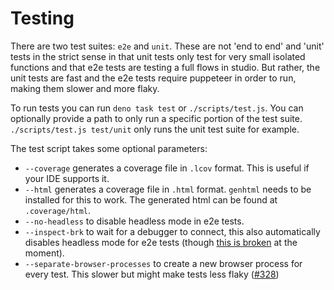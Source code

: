 # Testing

There are two test suites: `e2e` and `unit`. These are not 'end to end' and 'unit' tests in the strict sense in that unit tests only test for very small isolated functions and that e2e tests are testing a full flows in studio. But rather, the unit tests are fast and the e2e tests require puppeteer in order to run, making them slower and more flaky.

To run tests you can run `deno task test` or `./scripts/test.js`. You can optionally provide a path to only run a specific portion of the test suite. `./scripts/test.js test/unit` only runs the unit test suite for example.

The test script takes some optional parameters:

- `--coverage` generates a coverage file in `.lcov` format. This is useful if your IDE supports it.
- `--html` generates a coverage file in `.html` format. `genhtml` needs to be installed for this to work. The generated html can be found at `.coverage/html`.
- `--no-headless` to disable headless mode in e2e tests.
- `--inspect-brk` to wait for a debugger to connect, this also automatically disables headless mode for e2e tests (though [this is broken](https://github.com/rendajs/Renda/issues/346) at the moment).
- `--separate-browser-processes` to create a new browser process for every test. This slower but might make tests less flaky ([#328](https://github.com/rendajs/Renda/issues/328))
